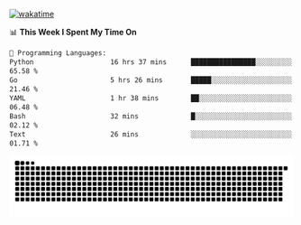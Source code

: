[![wakatime](https://wakatime.com/badge/user/384f91c6-4eee-411f-8f3b-1b691f58a544.svg)](https://wakatime.com/@384f91c6-4eee-411f-8f3b-1b691f58a544)

<!--START_SECTION:waka-->
📊 **This Week I Spent My Time On** 

```text
💬 Programming Languages: 
Python                   16 hrs 37 mins      ████████████████░░░░░░░░░   65.58 % 
Go                       5 hrs 26 mins       █████░░░░░░░░░░░░░░░░░░░░   21.46 % 
YAML                     1 hr 38 mins        ██░░░░░░░░░░░░░░░░░░░░░░░   06.48 % 
Bash                     32 mins             █░░░░░░░░░░░░░░░░░░░░░░░░   02.12 % 
Text                     26 mins             ░░░░░░░░░░░░░░░░░░░░░░░░░   01.71 % 
```


<!--END_SECTION:waka-->

<picture>
  <source media="(prefers-color-scheme: dark)" srcset="https://raw.githubusercontent.com/fuwx295/fuwx295/output/github-contribution-grid-snake-dark.svg">
  <source media="(prefers-color-scheme: light)" srcset="https://raw.githubusercontent.com/fuwx295/fuwx295/output/github-contribution-grid-snake.svg">
  <img alt="github contribution grid snake animation" src="https://raw.githubusercontent.com/fuwx295/fuwx295/output/github-contribution-grid-snake.svg">
</picture>
